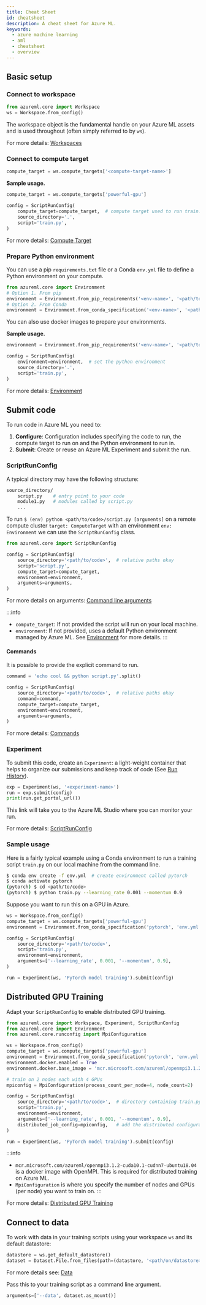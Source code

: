 ```yaml
---
title: Cheat Sheet
id: cheatsheet
description: A cheat sheet for Azure ML.
keywords:
  - azure machine learning
  - aml
  - cheatsheet
  - overview
---
```


## Basic setup

### Connect to workspace

```python
from azureml.core import Workspace
ws = Workspace.from_config()
```

The workspace object is the fundamental handle on your Azure ML assets and is used
throughout (often simply referred to by `ws`).

For more details: [Workspaces](./workspace.md)

### Connect to compute target

```python
compute_target = ws.compute_targets['<compute-target-name>']
```

**Sample usage.**

```python
compute_target = ws.compute_targets['powerful-gpu']

config = ScriptRunConfig(
    compute_target=compute_target,  # compute target used to run train.py script
    source_directory='.',
    script='train.py',
)
```

For more details: [Compute Target](./compute-targets.md)

### Prepare Python environment

You can use a pip `requirements.txt` file or a Conda `env.yml` file to define a Python environment on your compute.

```python
from azureml.core import Environment
# Option 1. From pip
environment = Environment.from_pip_requirements('<env-name>', '<path/to/requirements.txt>')
# Option 2. From Conda
environment = Environment.from_conda_specification('<env-name>', '<path/to/env.yml>')
```

You can also use docker images to prepare your environments.

**Sample usage.**

```python
environment = Environment.from_pip_requirements('<env-name>', '<path/to/requirements.txt>')

config = ScriptRunConfig(
    environment=environment,  # set the python environment
    source_directory='.',
    script='train.py',
)
```

For more details: [Environment](./environment.md)


## Submit code

To run code in Azure ML you need to:

1. **Configure**: Configuration includes specifying the code to run, the compute
target to run on and the Python environment to run in.
2. **Submit**: Create or reuse an Azure ML Experiment and submit the run.

### ScriptRunConfig

A typical directory may have the following structure:

```bash
source_directory/
    script.py    # entry point to your code
    module1.py   # modules called by script.py     
    ...
```

To run `$ (env) python <path/to/code>/script.py [arguments]` on a remote compute
cluster `target: ComputeTarget` with an environment `env: Environment` we can use
the `ScriptRunConfig` class.

```python
from azureml.core import ScriptRunConfig

config = ScriptRunConfig(
    source_directory='<path/to/code>',  # relative paths okay
    script='script.py',
    compute_target=compute_target,
    environment=environment,
    arguments=arguments,
)
```

For more details on arguments: [Command line arguments](./script-run-config.md#command-line-arguments)

:::info
- `compute_target`: If not provided the script will run on your local machine.
- `environment`: If not provided, uses a default Python environment managed by Azure ML. See [Environment](./environment.md) for more details.
:::

#### Commands

It is possible to provide the explicit command to run.

```python
command = 'echo cool && python script.py'.split()

config = ScriptRunConfig(
    source_directory='<path/to/code>',  # relative paths okay
    command=command,
    compute_target=compute_target,
    environment=environment,
    arguments=arguments,
)
```

For more details: [Commands](./script-run-config.md#commands)

### Experiment

To submit this code, create an `Experiment`: a light-weight container that helps to
organize our submissions and keep track of code (See [Run History](./run-history.md)).

```python
exp = Experiment(ws, '<experiment-name>')
run = exp.submit(config)
print(run.get_portal_url())
```

This link will take you to the Azure ML Studio where you can monitor your run.

For more details: [ScriptRunConfig](./script-run-config.md)

### Sample usage

Here is a fairly typical example using a Conda environment to run a training
script `train.py` on our local machine from the command line.

```bash
$ conda env create -f env.yml  # create environment called pytorch
$ conda activate pytorch
(pytorch) $ cd <path/to/code>
(pytorch) $ python train.py --learning_rate 0.001 --momentum 0.9
```

Suppose you want to run this on a GPU in Azure.

```python
ws = Workspace.from_config()
compute_target = ws.compute_targets['powerful-gpu']
environment = Environment.from_conda_specification('pytorch', 'env.yml')

config = ScriptRunConfig(
    source_directory='<path/to/code>',
    script='train.py',
    environment=environment,
    arguments=['--learning_rate', 0.001, '--momentum', 0.9],
)

run = Experiment(ws, 'PyTorch model training').submit(config)
```

## Distributed GPU Training

Adapt your `ScriptRunConfig` to enable distributed GPU training.

```python {3,8-9,12,19}
from azureml.core import Workspace, Experiment, ScriptRunConfig
from azureml.core import Environment
from azureml.core.runconfig import MpiConfiguration

ws = Workspace.from_config()
compute_target = ws.compute_targets['powerful-gpu']
environment = Environment.from_conda_specification('pytorch', 'env.yml')
environment.docker.enabled = True
environment.docker.base_image = 'mcr.microsoft.com/azureml/openmpi3.1.2-cuda10.1-cudnn7-ubuntu18.04'

# train on 2 nodes each with 4 GPUs
mpiconfig = MpiConfiguration(process_count_per_node=4, node_count=2)

config = ScriptRunConfig(
    source_directory='<path/to/code>',  # directory containing train.py
    script='train.py',
    environment=environment,
    arguments=['--learning_rate', 0.001, '--momentum', 0.9],
    distributed_job_config=mpiconfig,   # add the distributed configuration
)

run = Experiment(ws, 'PyTorch model training').submit(config)
```

:::info
- `mcr.microsoft.com/azureml/openmpi3.1.2-cuda10.1-cudnn7-ubuntu18.04` is a docker image
    with OpenMPI. This is required for distributed training on Azure ML.
- `MpiConfiguration` is where you specify the number of nodes and GPUs (per node) you
    want to train on.
:::

For more details: [Distributed GPU Training](./distributed-training.md)

## Connect to data

To work with data in your training scripts using your workspace `ws` and its default datastore:

```python
datastore = ws.get_default_datastore()
dataset = Dataset.File.from_files(path=(datastore, '<path/on/datastore>'))
```
For more details see: [Data](./data.md)

Pass this to your training script as a command line argument.

```python
arguments=['--data', dataset.as_mount()]
```
